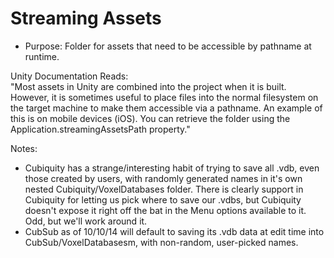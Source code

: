 # Streaming Assets

* Purpose: Folder for assets that need to be accessible by pathname at runtime.  

Unity Documentation Reads:  
"Most assets in Unity are combined into the project when it is built. However, it is sometimes useful to place files into the normal filesystem on the target machine to make them accessible via a pathname. An example of this is on mobile devices (iOS). You can retrieve the folder using the Application.streamingAssetsPath property."  

Notes:    
* Cubiquity has a strange/interesting habit of trying to save all .vdb, even those created by users, with randomly generated names in it's own nested Cubiquity/VoxelDatabases folder. There is clearly support in Cubiquity for letting us pick where to save our .vdbs, but Cubiquity doesn't expose it right off the bat in the Menu options available to it. Odd, but we'll work around it.  
* CubSub as of 10/10/14 will default to saving its .vdb data at edit time into CubSub/VoxelDatabasesm, with non-random, user-picked names.  
